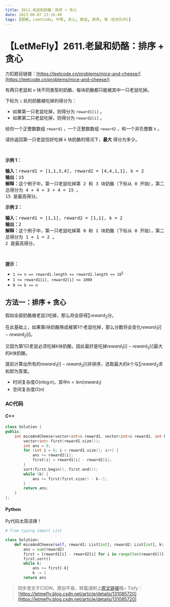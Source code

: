 ```yaml
---
title: 2611.老鼠和奶酪：排序 + 贪心
date: 2023-06-07 13:16:40
tags: [题解, LeetCode, 中等, 贪心, 数组, 排序, 堆（优先队列）]
---
```


# 【LetMeFly】2611.老鼠和奶酪：排序 + 贪心

力扣题目链接：[https://leetcode.cn/problems/mice-and-cheese/](https://leetcode.cn/problems/mice-and-cheese/)

<p>有两只老鼠和&nbsp;<code>n</code>&nbsp;块不同类型的奶酪，每块奶酪都只能被其中一只老鼠吃掉。</p>

<p>下标为 <code>i</code>&nbsp;处的奶酪被吃掉的得分为：</p>

<ul>
	<li>如果第一只老鼠吃掉，则得分为&nbsp;<code>reward1[i]</code>&nbsp;。</li>
	<li>如果第二只老鼠吃掉，则得分为&nbsp;<code>reward2[i]</code>&nbsp;。</li>
</ul>

<p>给你一个正整数数组&nbsp;<code>reward1</code>&nbsp;，一个正整数数组&nbsp;<code>reward2</code>&nbsp;，和一个非负整数&nbsp;<code>k</code>&nbsp;。</p>

<p>请你返回第一只老鼠恰好吃掉 <code>k</code>&nbsp;块奶酪的情况下，<strong>最大</strong>&nbsp;得分为多少。</p>

<p>&nbsp;</p>

<p><strong>示例 1：</strong></p>

<pre>
<b>输入：</b>reward1 = [1,1,3,4], reward2 = [4,4,1,1], k = 2
<b>输出：</b>15
<b>解释：</b>这个例子中，第一只老鼠吃掉第 2&nbsp;和 3 块奶酪（下标从 0 开始），第二只老鼠吃掉第 0 和 1 块奶酪。
总得分为 4 + 4 + 3 + 4 = 15 。
15 是最高得分。
</pre>

<p><strong>示例 2：</strong></p>

<pre>
<b>输入：</b>reward1 = [1,1], reward2 = [1,1], k = 2
<b>输出：</b>2
<b>解释：</b>这个例子中，第一只老鼠吃掉第 0 和 1 块奶酪（下标从 0 开始），第二只老鼠不吃任何奶酪。
总得分为 1 + 1 = 2 。
2 是最高得分。
</pre>

<p>&nbsp;</p>

<p><strong>提示：</strong></p>

<ul>
	<li><code>1 &lt;= n == reward1.length == reward2.length &lt;= 10<sup>5</sup></code></li>
	<li><code>1 &lt;= reward1[i],&nbsp;reward2[i] &lt;= 1000</code></li>
	<li><code>0 &lt;= k &lt;= n</code></li>
</ul>


    
## 方法一：排序 + 贪心

假如全部奶酪被老鼠$2$吃掉，那么将会获得$\sum reward_2$分。

在此基础上，如果第$i$块奶酪换成被第$1$个老鼠吃掉，那么分数将会变化$reward_1[i]-reward_2[i]$。

又因为第$1$只老鼠必须吃掉$k$块奶酪，因此最好是吃掉$reward_1[i]-reward_2[i]$最大的$k$块奶酪。

提前计算出所有的$reward_1[i]-reward_2[i]$并排序，选取最大的$k$个与$\sum reward_2$求和即为答案。

+ 时间复杂度$O(n \log n)$，其中$n=len(reward_1)$
+ 空间复杂度$O(n)$

### AC代码

#### C++

```cpp
class Solution {
public:
    int miceAndCheese(vector<int>& reward1, vector<int>& reward2, int k) {
        vector<int> first(reward1.size());
        int ans = 0;
        for (int i = 0; i < reward1.size(); i++) {
            ans += reward2[i];
            first[i] = reward1[i] - reward2[i];
        }
        sort(first.begin(), first.end());
        while (k) {
            ans += first[first.size() - k--];
        }
        return ans;
    }
};
```

#### Python

Py代码太简洁辣！

```python
# from typing import List

class Solution:
    def miceAndCheese(self, reward1: List[int], reward2: List[int], k: int) -> int:
        ans = sum(reward2)
        first = [reward1[i] - reward2[i] for i in range(len(reward1))]
        first.sort()
        while k:
            ans += first[-k]
            k -= 1
        return ans
```

> 同步发文于CSDN，原创不易，转载请附上[原文链接](https://blog.letmefly.xyz/2023/06/07/LeetCode%202611.%E8%80%81%E9%BC%A0%E5%92%8C%E5%A5%B6%E9%85%AA/)哦~
> Tisfy：[https://letmefly.blog.csdn.net/article/details/131085720](https://letmefly.blog.csdn.net/article/details/131085720)
